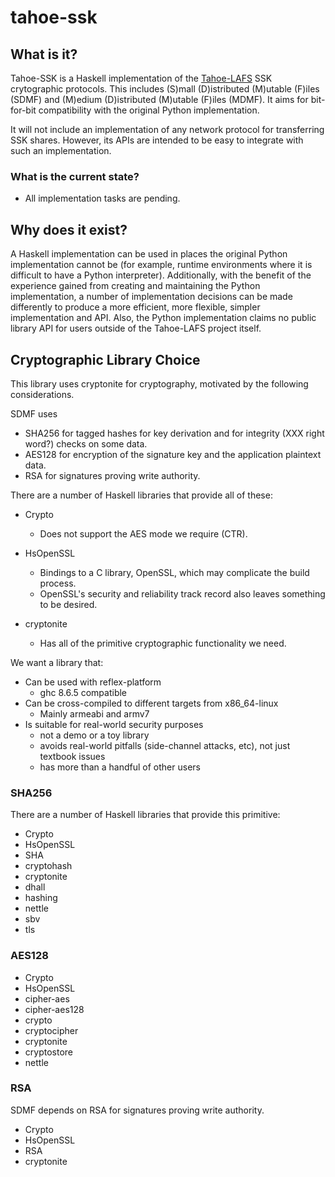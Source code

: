 # tahoe-ssk

## What is it?

Tahoe-SSK is a Haskell implementation of the [Tahoe-LAFS](https://tahoe-lafs.org/) SSK crytographic protocols.
This includes (S)mall (D)istributed (M)utable (F)iles (SDMF) and (M)edium (D)istributed (M)utable (F)iles (MDMF).
It aims for bit-for-bit compatibility with the original Python implementation.

It will not include an implementation of any network protocol for transferring SSK shares.
However, its APIs are intended to be easy to integrate with such an implementation.

### What is the current state?

* All implementation tasks are pending.

## Why does it exist?

A Haskell implementation can be used in places the original Python implementation cannot be
(for example, runtime environments where it is difficult to have a Python interpreter).
Additionally,
with the benefit of the experience gained from creating and maintaining the Python implementation,
a number of implementation decisions can be made differently to produce a more efficient, more flexible, simpler implementation and API.
Also,
the Python implementation claims no public library API for users outside of the Tahoe-LAFS project itself.

## Cryptographic Library Choice

This library uses cryptonite for cryptography,
motivated by the following considerations.

SDMF uses
* SHA256 for tagged hashes for key derivation and for integrity (XXX right word?) checks on some data.
* AES128 for encryption of the signature key and the application plaintext data.
* RSA for signatures proving write authority.

There are a number of Haskell libraries that provide all of these:

* Crypto
  * Does not support the AES mode we require (CTR).

* HsOpenSSL
  * Bindings to a C library, OpenSSL, which may complicate the build process.
  * OpenSSL's security and reliability track record also leaves something to be desired.

* cryptonite
  * Has all of the primitive cryptographic functionality we need.

We want a library that:

* Can be used with reflex-platform
  * ghc 8.6.5 compatible
* Can be cross-compiled to different targets from x86_64-linux
  * Mainly armeabi and armv7
* Is suitable for real-world security purposes
  * not a demo or a toy library
  * avoids real-world pitfalls (side-channel attacks, etc), not just textbook issues
  * has more than a handful of other users

### SHA256

There are a number of Haskell libraries that provide this primitive:

* Crypto
* HsOpenSSL
* SHA
* cryptohash
* cryptonite
* dhall
* hashing
* nettle
* sbv
* tls

### AES128

* Crypto
* HsOpenSSL
* cipher-aes
* cipher-aes128
* crypto
* cryptocipher
* cryptonite
* cryptostore
* nettle

### RSA

SDMF depends on RSA for signatures proving write authority.

* Crypto
* HsOpenSSL
* RSA
* cryptonite
